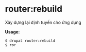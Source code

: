 # router:rebuild
Xây dựng lại định tuyến cho ứng dụng

**Usage:**
```
$ drupal router:rebuild 
$ ror  
```
